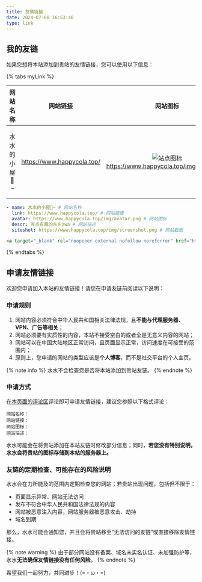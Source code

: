 ```yaml
---
title: 友情链接
date: 2024-07-08 16:53:40
type: link
---
```


## 我的友链

如果您想将本站添加到贵站的友情链接，您可以使用以下信息：

{% tabs myLink %}

<!-- tab ⚙️通用格式 -->

| 网站名称 | 网站链接 | 网站图标 | 网站描述 | 网站截图 |
| :------: | :------: | :------: | :------: | :------: |
| 水水的小屋🏡~ | <https://www.happycola.top/> | ![站点图标](/img/avatar.png)<https://www.happycola.top/img/avatar.png> | 写点有趣的东东awa | ![站点截图](/img/screenshot.png)<https://www.happycola.top/img/screenshot.png>

<!-- endtab -->

<!-- tab 🦋butterfly / 🐟anzhiyu -->

```yml
- name: 水水的小屋🏡~ # 网站名称
  link: https://www.happycola.top/ # 网站链接
  avatar: https://www.happycola.top/img/avatar.png # 网站图标
  descr: 写点有趣的东东awa # 网站描述
  siteshot: https://www.happycola.top/img/screenshot.png # 网站截图
```

<!-- endtab -->

<!-- tab 📄HTML -->

```html
<a target="_blank" rel="noopener external nofollow noreferrer" href="https://www.happycola.top/">水水的小屋🏡~</a>
```

<!-- endtab -->


{% endtabs %}

## 申请友情链接

欢迎您申请加入本站的友情链接！请您在申请友链前阅读以下说明：

### 申请规则

1. 网站内容必须符合中华人民共和国相关法律法规，且**不能与代理服务器、VPN、广告等相关**；
2. 网站必须要有实质性的内容，本站不接受空白的或者全是无意义内容的网站；
3. 网站可以在中国大陆地区正常访问，且页面显示正常，访问速度在可接受的范围内；
4. 原则上，您申请的网站的类型应该是**个人博客**，而不是社交平台的个人主页。

{% note info %}
水水不会检查您是否将本站添加到贵站友链。
{% endnote %}

### 申请方式

在[本页面的评论区](#post-comment)评论即可申请友情链接，建议您参照以下格式评论：

```
网站名称：
网站链接：
网站图标：
网站描述：
```

水水可能会在将贵站添加在本站友链时修改部分信息；同时，**若您没有特别说明，水水会将贵站的图标存储到本站的服务器上。**

### 友链的定期检查、可能存在的风险说明

水水会在力所能及的范围内定期检查您的网站；若贵站出现问题，包括但不限于：

- 页面显示异常、网站无法访问
- 发布不符合中华人民共和国法律法规的内容
- 网站被恶意注入内容，网站服务器被恶意攻击、劫持
- 域名到期

那么，水水可能会通知您，并且会将贵站移至“无法访问的友链”或直接移除友情链接。

{% note warning %}
由于部分网站没有备案、域名未实名认证、未加强防护等，水水**无法确保友情链接没有任何风险**。
{% endnote %}

希望我们一起努力，共同进步！(=・ω・=)
